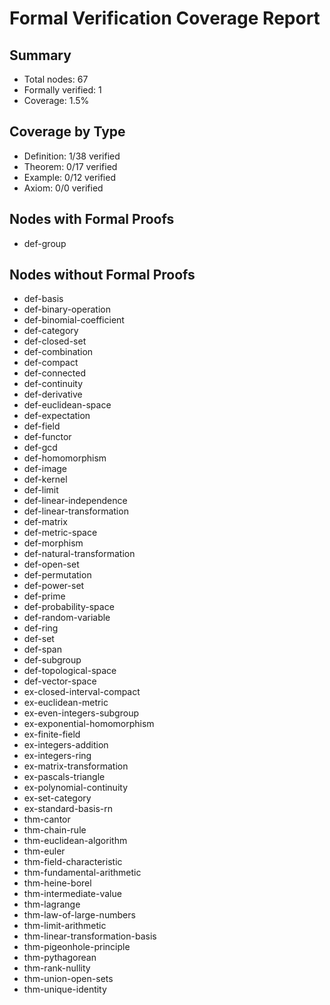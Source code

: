 # Formal Verification Coverage Report

## Summary

- Total nodes: 67
- Formally verified: 1
- Coverage: 1.5%

## Coverage by Type

- Definition: 1/38 verified
- Theorem: 0/17 verified
- Example: 0/12 verified
- Axiom: 0/0 verified

## Nodes with Formal Proofs

- def-group

## Nodes without Formal Proofs

- def-basis
- def-binary-operation
- def-binomial-coefficient
- def-category
- def-closed-set
- def-combination
- def-compact
- def-connected
- def-continuity
- def-derivative
- def-euclidean-space
- def-expectation
- def-field
- def-functor
- def-gcd
- def-homomorphism
- def-image
- def-kernel
- def-limit
- def-linear-independence
- def-linear-transformation
- def-matrix
- def-metric-space
- def-morphism
- def-natural-transformation
- def-open-set
- def-permutation
- def-power-set
- def-prime
- def-probability-space
- def-random-variable
- def-ring
- def-set
- def-span
- def-subgroup
- def-topological-space
- def-vector-space
- ex-closed-interval-compact
- ex-euclidean-metric
- ex-even-integers-subgroup
- ex-exponential-homomorphism
- ex-finite-field
- ex-integers-addition
- ex-integers-ring
- ex-matrix-transformation
- ex-pascals-triangle
- ex-polynomial-continuity
- ex-set-category
- ex-standard-basis-rn
- thm-cantor
- thm-chain-rule
- thm-euclidean-algorithm
- thm-euler
- thm-field-characteristic
- thm-fundamental-arithmetic
- thm-heine-borel
- thm-intermediate-value
- thm-lagrange
- thm-law-of-large-numbers
- thm-limit-arithmetic
- thm-linear-transformation-basis
- thm-pigeonhole-principle
- thm-pythagorean
- thm-rank-nullity
- thm-union-open-sets
- thm-unique-identity